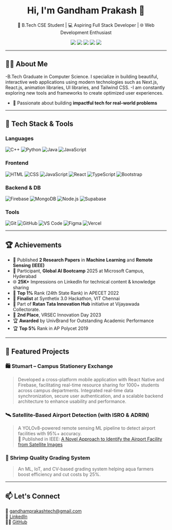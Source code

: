 <h1 align="center">Hi, I'm Gandham Prakash 👋</h1>
<p align="center">
  🚀 B.Tech CSE Student | 💻 Aspiring Full Stack Developer | 🌐 Web Development Enthusiast
</p>

<p align="center">
  <a href="mailto:gandhamprakashtech@gmail.com"><img src="https://img.shields.io/badge/Gmail-red?style=flat-square&logo=gmail&logoColor=white"/></a>
  <a href="https://www.linkedin.com/in/gandhamkumarnslprakash"><img src="https://img.shields.io/badge/LinkedIn-blue?style=flat-square&logo=linkedin&logoColor=white"/></a>
  <a href="https://github.com/gandhamprakashtech"><img src="https://img.shields.io/badge/GitHub-000?style=flat-square&logo=github&logoColor=white"/></a>
  <a href="https://www.youtube.com/@TechnoDevilX"><img src="https://img.shields.io/badge/YouTube-FF0000?style=flat-square&logo=youtube&logoColor=white"/></a>
  <a href="https://x.com/GandhamPrakash_"><img src="https://img.shields.io/badge/Twitter-1DA1F2?style=flat-square&logo=twitter&logoColor=white"/></a>
</p>


---

## 👨‍🎓 About Me

-B.Tech Graduate in Computer Science. I specialize in building beautiful, interactive web applications using modern technologies such as Next.js, React.js, animation libraries, UI libraries, and Tailwind CSS. 
-I am constantly exploring new tools and frameworks to create optimized user experiences.
- 🚀 Passionate about building **impactful tech for real-world problems**

---

## 🔧 Tech Stack & Tools

### Languages
![C++](https://img.shields.io/badge/-C++-00599C?style=flat&logo=c%2B%2B&logoColor=white)
![Python](https://img.shields.io/badge/-Python-3776AB?style=flat&logo=python)
![Java](https://img.shields.io/badge/-Java-007396?style=flat&logo=java)
![JavaScript](https://img.shields.io/badge/-JavaScript-F7DF1E?style=flat&logo=javascript&logoColor=black)


### Frontend
![HTML](https://img.shields.io/badge/-HTML5-E34F26?style=flat&logo=html5&logoColor=white)
![CSS](https://img.shields.io/badge/-CSS3-1572B6?style=flat&logo=css3)
![JavaScript](https://img.shields.io/badge/-JavaScript-F7DF1E?style=flat&logo=javascript&logoColor=black)
![React](https://img.shields.io/badge/-React-61DAFB?style=flat&logo=react)
![TypeScript](https://img.shields.io/badge/-TypeScript-007ACC?style=flat&logo=typescript)
![Bootstrap](https://img.shields.io/badge/-Bootstrap-563D7C?style=flat&logo=bootstrap)

### Backend & DB
![Firebase](https://img.shields.io/badge/-Firebase-FFCA28?style=flat&logo=firebase)
![MongoDB](https://img.shields.io/badge/-MongoDB-47A248?style=flat&logo=mongodb)
![Node.js](https://img.shields.io/badge/-Node.js-339933?style=flat&logo=node.js&logoColor=white)
![Supabase](https://img.shields.io/badge/-Supabase-3ECF8E?style=flat&logo=supabase&logoColor=white)


### Tools
![Git](https://img.shields.io/badge/-Git-F05032?style=flat&logo=git)
![GitHub](https://img.shields.io/badge/-GitHub-181717?style=flat&logo=github)
![VS Code](https://img.shields.io/badge/-VS%20Code-007ACC?style=flat&logo=visual-studio-code)
![Figma](https://img.shields.io/badge/-Figma-F24E1E?style=flat&logo=figma&logoColor=white)
![Vercel](https://img.shields.io/badge/-Vercel-000000?style=flat&logo=vercel&logoColor=white)

---

## 🏆 Achievements
- 📄 Published **2 Research Papers** in **Machine Learning** and **Remote Sensing (IEEE)**
- 🤖 Participant, **Global AI Bootcamp** 2025 at Microsoft Campus, Hyderabad
- 🌐 **25K+** Impressions on LinkedIn for technical content & knowledge sharing
- 🥇 **Top 1%** Rank (24th State Rank) in APECET 2022
- 🚀 **Finalist** at Synthetix 3.0 Hackathon, VIT Chennai
- 🚀 Part of **Ratan Tata Innovation Hub** initiative at Vijayawada Collectorate.
- 🥇 **2nd Place**, VRSEC Innovation Day 2023
- 🏆 **Awarded** by UnivBrand for Outstanding Academic Performance
- 🏆 **Top 5%** Rank in AP Polycet 2019

---

## 🚀 Featured Projects

### 🛍️ Stumart – Campus Stationery Exchange
>Developed a cross-platform mobile application with React Native and Firebase, facilitating real-time resource sharing for 1000+ students across campus departments. Integrated real-time data synchronization, secure user authentication, and a scalable backend architecture to enhance usability and performance.

### 🛰️ Satellite-Based Airport Detection (with ISRO & ADRIN)
> A YOLOv8-powered remote sensing ML pipeline to detect airport facilities with 95%+ accuracy.  
> 📄 Published in IEEE: [A Novel Approach to Identify the Airport Facility from Satellite Images](https://ieeexplore.ieee.org/document/10969333)


### 🦐 Shrimp Quality Grading System
> An ML, IoT, and CV-based grading system helping aqua farmers boost efficiency and cut costs by 25%.

---

## 📫 Let's Connect
📧 [gandhamprakashtech@gmail.com](mailto:gandhamprakashtech@gmail.com)  
🔗 [LinkedIn](https://www.linkedin.com/in/gandhamkumarnslprakash)  
👨‍💻 [GitHub](https://github.com/gandhamprakashtech)
